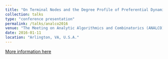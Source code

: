 ```yaml
---
title: "On Terminal Nodes and the Degree Profile of Preferential Dynamic Attachment Circuits"
collection: talks
type: "conference presentation"
permalink: /talks/analco2016
venue: "The Meeting on Analytic Algorithmics and Combinatorics (ANALCO) 2016"
date: 2016-01-11
location: "Arlington, VA, U.S.A."
---
```


[More information here](https://meetings.siam.org/sess/dsp_programsess.cfm?SESSIONCODE=22918)
